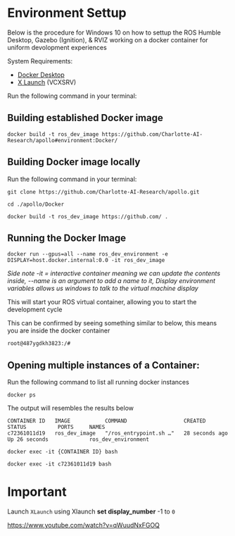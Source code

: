 # Environment Settup
Below is the procedure for Windows 10 on how to settup the ROS Humble Desktop, Gazebo (Ignition), & RVIZ working on a docker container for uniform devolopment experiences

System Requirements:
- [Docker Desktop](https://www.docker.com/products/docker-desktop/)
- [X Launch](https://sourceforge.net/projects/vcxsrv/) (VCXSRV)

Run the following command in your terminal: 
## Building established Docker image
```
docker build -t ros_dev_image https://github.com/Charlotte-AI-Research/apollo#environment:Docker/
```

## Building Docker image locally
Run the following command in your terminal: 
```
git clone https://github.com/Charlotte-AI-Research/apollo.git
```

```
cd ./apollo/Docker
```

```
docker build -t ros_dev_image https://github.com/ .
```

## Running the Docker Image
```
docker run --gpus=all --name ros_dev_environment -e DISPLAY=host.docker.internal:0.0 -it ros_dev_image 
```
*Side note -it = interactive container meaning we can update the contents inside, --name is an argument to add a name to it, Display environment variables allows us windows to talk to the virtual machine display*

This will start your ROS virtual container, allowing you to start the development cycle

This can be confirmed by seeing something similar to below, this means you are inside the docker container
```
root@487ygdkh3823:/#
```

## Opening multiple instances of a Container:
Run the following command to list all running docker instances
```
docker ps
```
The output will resembles the results below
```
CONTAINER ID   IMAGE           COMMAND                  CREATED          STATUS          PORTS     NAMES
c72361011d19   ros_dev_image   "/ros_entrypoint.sh …"   28 seconds ago   Up 26 seconds             ros_dev_environment
```

```
docker exec -it {CONTAINER ID} bash
```

```
docker exec -it c72361011d19 bash
```

# Important 
Launch `XLaunch` using Xlaunch **set display_number** -1 to `0`



https://www.youtube.com/watch?v=qWuudNxFGOQ


